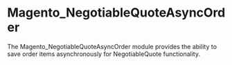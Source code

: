 # Magento_NegotiableQuoteAsyncOrder
The Magento_NegotiableQuoteAsyncOrder module provides the ability to save order items asynchronously for NegotiableQuote functionality.
